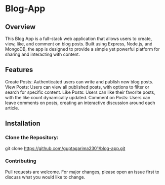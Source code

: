 # Blog-App

## Overview
This Blog App is a full-stack web application that allows users to create, view, like, and comment on blog posts. Built using Express, Node.js, and MongoDB, the app is designed to provide a simple yet powerful platform for sharing and interacting with content.

## Features

Create Posts: Authenticated users can write and publish new blog posts.
View Posts: Users can view all published posts, with options to filter or search for specific content.
Like Posts: Users can like their favorite posts, with the like count dynamically updated.
Comment on Posts: Users can leave comments on posts, creating an interactive discussion around each article.

## Installation

### Clone the Repository:

git clone https://github.com/guptagarima2301/blog-app.git

### Contributing
Pull requests are welcome. For major changes, please open an issue first to discuss what you would like to change.
